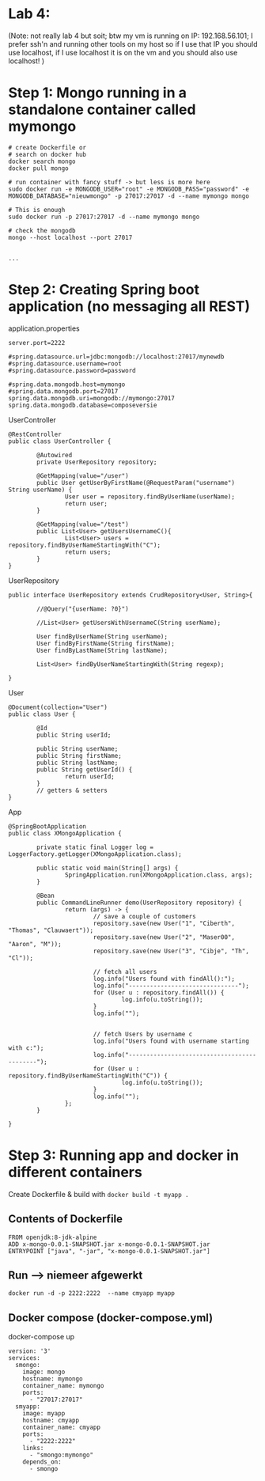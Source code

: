# Lab 4:

(Note: not really lab 4 but soit; btw my vm is running on IP: 192.168.56.101; I prefer ssh'n and running other tools on my host so if I use that IP you should use localhost, if I use localhost it is on the vm and you should also use localhost! )

# Step 1: Mongo running in a standalone container called mymongo

```
# create Dockerfile or
# search on docker hub 
docker search mongo
docker pull mongo

# run container with fancy stuff -> but less is more here
sudo docker run -e MONGODB_USER="root" -e MONGODB_PASS="password" -e MONGODB_DATABASE="nieuwmongo" -p 27017:27017 -d --name mymongo mongo

# This is enough
sudo docker run -p 27017:27017 -d --name mymongo mongo

# check the mongodb
mongo --host localhost --port 27017


... 

```

# Step 2: Creating Spring boot application (no messaging all REST)

application.properties
```
server.port=2222

#spring.datasource.url=jdbc:mongodb://localhost:27017/mynewdb
#spring.datasource.username=root
#spring.datasource.password=password

#spring.data.mongodb.host=mymongo
#spring.data.mongodb.port=27017
spring.data.mongodb.uri=mongodb://mymongo:27017
spring.data.mongodb.database=composeversie

```

UserController
```
@RestController
public class UserController {

        @Autowired
        private UserRepository repository;

        @GetMapping(value="/user")
        public User getUserByFirstName(@RequestParam("username") String userName) {
                User user = repository.findByUserName(userName);
                return user;
        }

        @GetMapping(value="/test")
        public List<User> getUsersUsernameC(){
                List<User> users = repository.findByUserNameStartingWith("C");
                return users;
        }
}
```

UserRepository
```
public interface UserRepository extends CrudRepository<User, String>{

        //@Query("{userName: ?0}")

        //List<User> getUsersWithUsernameC(String userName);

        User findByUserName(String userName);
        User findByFirstName(String firstName);
        User findByLastName(String lastName);

        List<User> findByUserNameStartingWith(String regexp);

}
```

User
```
@Document(collection="User")
public class User {

        @Id
        public String userId;

        public String userName;
        public String firstName;
        public String lastName;
        public String getUserId() {
                return userId;
        }
        // getters & setters
}
```

App
```
@SpringBootApplication
public class XMongoApplication {

        private static final Logger log = LoggerFactory.getLogger(XMongoApplication.class);

        public static void main(String[] args) {
                SpringApplication.run(XMongoApplication.class, args);
        }

        @Bean
        public CommandLineRunner demo(UserRepository repository) {
                return (args) -> {
                        // save a couple of customers
                        repository.save(new User("1", "Ciberth", "Thomas", "Clauwaert"));
                        repository.save(new User("2", "Maser00", "Aaron", "M"));
                        repository.save(new User("3", "Cibje", "Th", "Cl"));

                        // fetch all users
                        log.info("Users found with findAll():");
                        log.info("-------------------------------");
                        for (User u : repository.findAll()) {
                                log.info(u.toString());
                        }
                        log.info("");


                        // fetch Users by username c
                        log.info("Users found with username starting with c:");
                        log.info("--------------------------------------------");
                        for (User u : repository.findByUserNameStartingWith("C")) {
                                log.info(u.toString());
                        }
                        log.info("");
                };
        }

}
```

# Step 3: Running app and docker in different containers

Create Dockerfile & build with ``docker build -t myapp .``

## Contents of Dockerfile

```
FROM openjdk:8-jdk-alpine
ADD x-mongo-0.0.1-SNAPSHOT.jar x-mongo-0.0.1-SNAPSHOT.jar
ENTRYPOINT ["java", "-jar", "x-mongo-0.0.1-SNAPSHOT.jar"]
```

## Run --> niemeer afgewerkt

``docker run -d -p 2222:2222  --name cmyapp myapp``

## Docker compose (docker-compose.yml)

docker-compose up
```
version: '3'
services:
  smongo:
    image: mongo
    hostname: mymongo
    container_name: mymongo
    ports:
      - "27017:27017"
  smyapp:
    image: myapp
    hostname: cmyapp
    container_name: cmyapp
    ports:
      - "2222:2222"
    links:
      - "smongo:mymongo"
    depends_on:
      - smongo
```